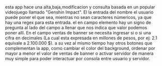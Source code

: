 esta app hace una alta,baja,modificacion y consulta basada en un popular videojuego llamado "Genshin Impact". El la entrada del nombre el usuario puede poner el que sea, mientras no sean caracteres númericos, ya que hay una regex para esta entrada. el en campo elemento
hay un signo de pregunta al lado del campo a llenar que nos indica que valor podemos poner allí. En el campo ventas de banner se necesita ingresar si o si una cifra en decimales (La cual esta expresada en millones de pesos, por ej: 2.1 equivale a 2.100.000 $).
a su vez al mismo tiempo hay otros botones que complementan la app, como cambiar el color del background, ordenar por mayor a menor el valor de ventas de banner o activar servidor de manera muy simple para poder interactuar por consola entre usuario y servidor.
